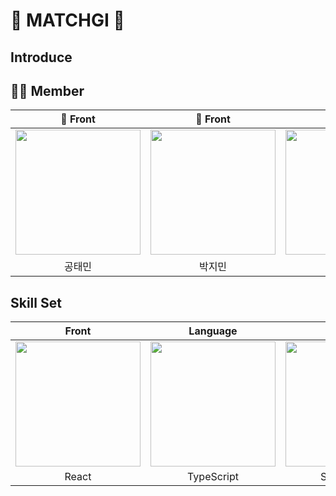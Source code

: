 # 🌟 MATCHGI 🌟

## Introduce

<p align="center">

</p>

## 🧑‍💻 Member
<div align="center">


| 🧑 Front | 🧑 Front | 🧑 Back | 🧑 Back | 🧑 Back |
| :---: | :---: | :---: | :---: | :---: |
| [<img src= "https://avatars.githubusercontent.com/u/61547778?v=4" width = "200">](https://github.com/livemehere)| [<img src="https://avatars.githubusercontent.com/u/103014298?v=4" width = "200">](https://github.com/keepinblazing)| [<img src="https://avatars.githubusercontent.com/u/86733856?v=4" width = "200" >](https://github.com/PARKYUNJU)| [<img src="https://avatars.githubusercontent.com/u/107820746?v=4" width = "200">](https://github.com/Park-Tae-Woong)| [<img src= "https://avatars.githubusercontent.com/u/99013391?v=4" width = "200">](https://github.com/yougeun6021)|
| 공태민 | 박지민 | 박윤주 | 박태웅 | 신유근 |
 


</div>


## Skill Set

| Front | Language | Back | Database | IMDB |
| :---: | :---: | :---: | :---: | :---: |
| <img src= "https://images.velog.io/images/jini_eun/post/107f5cfb-e97c-4c4c-b997-06098062e5b3/image.png" width = "200">| <img src= "https://img1.daumcdn.net/thumb/R1280x0/?scode=mtistory2&fname=https%3A%2F%2Fblog.kakaocdn.net%2Fdn%2FpOdrO%2FbtqzuRhyeou%2F9VRjApAOHgfudOeynszgqK%2Fimg.png" width = "200">| <img src="https://images.velog.io/images/galaxy/post/b501f325-1810-4e26-962e-e66ca0b94ca9/image.png" width = "200">| <img src="https://images.velog.io/images/bae_mung/post/2db5f978-3851-4b52-9242-8f1e9307755b/mysql.png" width = "200" >| <img src="https://comart.io/images/redis/card.png" width = "200" >|
| React | TypeScript | Spring boot | MySQL | Redis |



